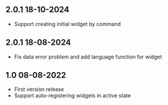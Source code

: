## 2.0.1 18-10-2024
- Support creating initial widget by command
## 2.0.1 18-08-2024
- Fix data error problem and add language function for widget
## 1.0 08-08-2022
- First version release
- Support auto-registering widgets in active state
